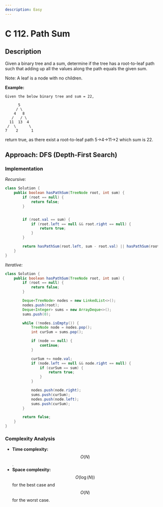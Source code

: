 ```yaml
---
description: Easy
---
```


# C 112. Path Sum

## Description

Given a binary tree and a sum, determine if the tree has a root-to-leaf path such that adding up all the values along the path equals the given sum.

Note: A leaf is a node with no children.

**Example:**

```text
Given the below binary tree and sum = 22,

      5
     / \
    4   8
   /   / \
  11  13  4
 /  \      \
7    2      1
```

return true, as there exist a root-to-leaf path 5-&gt;4-&gt;11-&gt;2 which sum is 22.

## Approach: DFS \(Depth-First Search\)

### Implementation

_Recursive:_

```java
class Solution {
    public boolean hasPathSum(TreeNode root, int sum) {
        if (root == null) {
            return false;
        }


        if (root.val == sum) {
            if (root.left == null && root.right == null) {
                return true;
            }
        }

        return hasPathSum(root.left, sum - root.val) || hasPathSum(root.right, sum - root.val);
    }
}
```

_Iterative:_

```java
class Solution {
    public boolean hasPathSum(TreeNode root, int sum) {
        if (root == null) {
            return false;
        }

        Deque<TreeNode> nodes = new LinkedList<>();
        nodes.push(root);
        Deque<Integer> sums = new ArrayDeque<>();
        sums.push(0);

        while (!nodes.isEmpty()) {
            TreeNode node = nodes.pop();
            int curSum = sums.pop();

            if (node == null) {
                continue;
            }

            curSum += node.val;
            if (node.left == null && node.right == null) {
                if (curSum == sum) {
                    return true;
                }
            }

            nodes.push(node.right);
            sums.push(curSum);
            nodes.push(node.left);
            sums.push(curSum);
        }

        return false;
    }
}
```

### Complexity Analysis

* **Time complexity:** $$O(N)$$.
* **Space complexity:** $$O(\log(N))$$ for the best case and $$O(N)$$ for the worst case.

